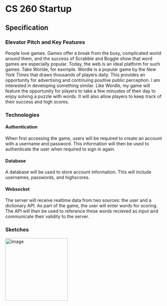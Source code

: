 # **CS 260 Startup**

## Specification

### Elevator Pitch and Key Features
  People love games. Games offer a break from the busy, complicated world around them, and the success of Scrabble and Boggle show that word games are especially popular. Today, the web is an ideal platform for such games. Take Worlde, for eaxmple. Wordle is a popular game by the *New York Times* that draws thousands of players daily. This provides an opportunity for advertising and continuing positive public perception. I am interested in developing something similar. Like Wordle, my game will feature the opportunity for players to take a few minustes of their day to enjoy solving a puzzle with words. It will also allow players to keep track of their success and high scores.

### Technologies
#### Authentication
  When first accessing the game, users will be required to create an account with a username and password. This information will then be used to authenticate the user when required to sign in again.
#### Database
  A database will be used to store account information. This will include usernames, passwords, and highscores. 
#### Websocket
  The server will receive realtime data from two sources: the user and a dictionary API. As part of the game, the user will enter words for scoring. The API will then be used to reference these words recieved as input and communicate their validity to the server.

### Sketches
<img width="197" alt="image" src="https://github.com/Spencer-Gardner/CS_260/assets/120418845/0ebf8c54-dcf3-4a57-9324-859c50f6397e">




